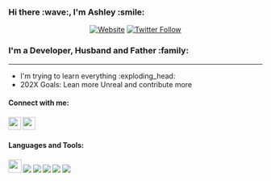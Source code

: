 <h3>Hi there :wave:, I'm Ashley :smile: </h3>
<p align="center">
  <a href="https://Asherz2013.github.io" target="_blank"><img alt="Website" src="https://img.shields.io/website?style=for-the-badge&url=https%3A%2F%2FAsherz2013.github.io"></a>
  <a href="https://twitter.com/jagexasherz" target="_blank"><img alt="Twitter Follow" src="https://img.shields.io/twitter/follow/jagexasherz?color=1DA1F2&logo=Twitter&style=for-the-badge"></a>
</p>
<h3>I'm a Developer, Husband and Father :family: </h3>

<hr>

<ul>
<li>I'm trying to learn everything :exploding_head:
<li>202X Goals: Lean more Unreal and contribute more
</ul>

<h4>Connect with me:<h4>
<p>
  <a href="https://www.twitter.com/jagexasherz/"><img height="25" width="25" src="https://cdn.jsdelivr.net/npm/simple-icons@v3/icons/twitter.svg" /></a>
  <a href="https://www.linkedin.com/in/ashley-shaw-58487a15/"><img height="25" width="25" src="https://cdn.jsdelivr.net/npm/simple-icons@v3/icons/linkedin.svg" /></a>
</p>

<h4>Languages and Tools:<h4>
<p>
  <img height="26" width="26" src="https://cdn.jsdelivr.net/npm/simple-icons@v3/icons/visualstudiocode.svg" />
  <img src="https://img.shields.io/badge/git%20-%23F05033.svg?&style=for-the-badge&logo=git&logoColor=white"/>
  <img src="https://img.shields.io/badge/bitbucket%20-%230047B3.svg?&style=for-the-badge&logo=bitbucket&logoColor=white"/>
  <img src="https://img.shields.io/badge/c++%20-%2300599C.svg?&style=for-the-badge&logo=c%2B%2B&ogoColor=white"/>
  <img src="https://img.shields.io/badge/java-%23ED8B00.svg?&style=for-the-badge&logo=java&logoColor=white"/>
  <img src="https://img.shields.io/badge/github%20-%23121011.svg?&style=for-the-badge&logo=github&logoColor=white"/>
<p>
